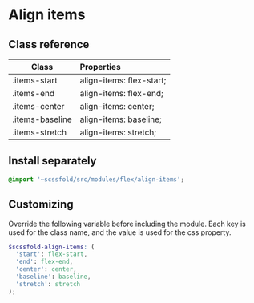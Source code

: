 # Align items

## Class reference

| Class           | Properties               |
| --------------- | :----------------------- |
| .items-start    | align-items: flex-start; |
| .items-end      | align-items: flex-end;   |
| .items-center   | align-items: center;     |
| .items-baseline | align-items: baseline;   |
| .items-stretch  | align-items: stretch;    |

## Install separately

```scss
@import '~scssfold/src/modules/flex/align-items';
```

## Customizing

Override the following variable before including the module. Each key is used for the class name, and the value is used for the css property.

```scss
$scssfold-align-items: (
  'start': flex-start,
  'end': flex-end,
  'center': center,
  'baseline': baseline,
  'stretch': stretch
);
```
